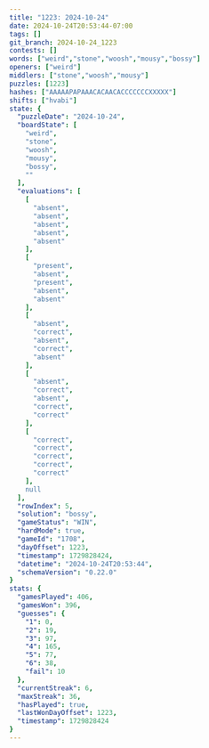 ```yaml
---
title: "1223: 2024-10-24"
date: 2024-10-24T20:53:44-07:00
tags: []
git_branch: 2024-10-24_1223
contests: []
words: ["weird","stone","woosh","mousy","bossy"]
openers: ["weird"]
middlers: ["stone","woosh","mousy"]
puzzles: [1223]
hashes: ["AAAAAPAPAAACACAACACCCCCCCXXXXX"]
shifts: ["hvabi"]
state: {
  "puzzleDate": "2024-10-24",
  "boardState": [
    "weird",
    "stone",
    "woosh",
    "mousy",
    "bossy",
    ""
  ],
  "evaluations": [
    [
      "absent",
      "absent",
      "absent",
      "absent",
      "absent"
    ],
    [
      "present",
      "absent",
      "present",
      "absent",
      "absent"
    ],
    [
      "absent",
      "correct",
      "absent",
      "correct",
      "absent"
    ],
    [
      "absent",
      "correct",
      "absent",
      "correct",
      "correct"
    ],
    [
      "correct",
      "correct",
      "correct",
      "correct",
      "correct"
    ],
    null
  ],
  "rowIndex": 5,
  "solution": "bossy",
  "gameStatus": "WIN",
  "hardMode": true,
  "gameId": "1708",
  "dayOffset": 1223,
  "timestamp": 1729828424,
  "datetime": "2024-10-24T20:53:44",
  "schemaVersion": "0.22.0"
}
stats: {
  "gamesPlayed": 406,
  "gamesWon": 396,
  "guesses": {
    "1": 0,
    "2": 19,
    "3": 97,
    "4": 165,
    "5": 77,
    "6": 38,
    "fail": 10
  },
  "currentStreak": 6,
  "maxStreak": 36,
  "hasPlayed": true,
  "lastWonDayOffset": 1223,
  "timestamp": 1729828424
}
---
```

<!-- more -->
